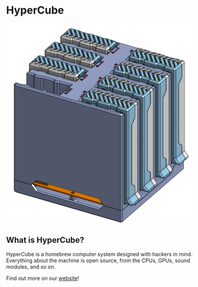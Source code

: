 # HyperCube

![HyperCube Enclosure Model](https://github.com/HyperCubeHackers/HyperCube/raw/master/docs/assets/hypercube-enclosure.png "HyperCube Enclosure Model")

## What is HyperCube?

HyperCube is a homebrew computer system designed with hackers in mind.
Everything about the machine is open source, from the CPUs, GPUs, sound modules,
and so on.

Find out more on our [website](https://hypercubehackers.github.io/HyperCube/)!
